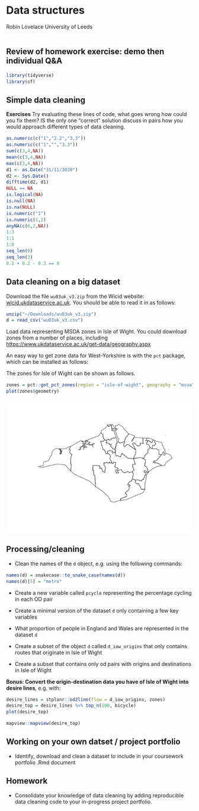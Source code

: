 Data structures
================
Robin Lovelace
University of Leeds
<br/><img class="img-footer" alt="" src="https://comms.leeds.ac.uk/wp-content/themes/toolkit-wordpress-theme/img/logo.png">

## Review of homework exercise: demo then individual Q&A

``` r
library(tidyverse)
library(sf)
```

## Simple data cleaning

**Exercises** Try evaluating these lines of code, what goes wrong how
could you fix them? IS the only one “correct” solution discuss in pairs
how you would approach different types of data cleaning.

``` r
as.numeric(c("1","2.2","3,3"))
as.numeric(c("1","","3.3"))
sum(c(3,4,NA))
mean(c(3,4,NA))
max(c(3,4,NA))
d1 <- as.Date("31/11/2020")
d2 <- Sys.Date()
difftime(d2, d1)
NULL == NA
is.logical(NA)
is.null(NA)
is.na(NULL)
is.numeric("1")
is.numeric(1,2)
anyNA(c(6,2,NA))
1:3
1:1
1:0
seq_len(0)
seq_len(3)
0.1 + 0.2 - 0.3 == 0
```

## Data cleaning on a big dataset

Download the file `wu03uk_v3.zip` from the Wicid website:
[wicid.ukdataservice.ac.uk](http://wicid.ukdataservice.ac.uk/cider/wicid/downloads.php).
You should be able to read it in as follows:

``` r
unzip("~/Downloads/wu03uk_v3.zip")
d = read_csv("wu03uk_v3.csv")
```

Load data representing MSOA zones in Isle of Wight. You could download
zones from a number of places, including
<https://www.ukdataservice.ac.uk/get-data/geography.aspx>

An easy way to get zone data for West-Yorkshire is with the `pct`
package, which can be installed as follows:

The zones for Isle of Wight can be shown as follows.

``` r
zones = pct::get_pct_zones(region = "isle-of-wight", geography = "msoa")
plot(zones$geometry)
```

![](4-cleaning_files/figure-gfm/unnamed-chunk-4-1.png)<!-- -->

## Processing/cleaning

-   Clean the names of the `d` object, e.g. using the following
    commands:

``` r
names(d) = snakecase::to_snake_case(names(d))
names(d)[5] = "metro"
```

-   Create a new variable called `pcycle` representing the percentage
    cycling in each OD pair

-   Create a minimal version of the dataset `d` only containing a few
    key variables

-   What proportion of people in England and Wales are represented in
    the dataset `d`

-   Create a subset of the object `d` called `d_iow_origins` that only
    contains routes that originate in Isle of Wight

-   Create a subset that contains only od pairs with origins and
    destinations in Isle of Wight

**Bonus: Convert the origin-destination data you have of Isle of Wight
into desire lines**, e.g. with:

``` r
desire_lines = stplanr::od2line(flow = d_iow_origins, zones)
desire_top = desire_lines %>% top_n(100, bicycle)
plot(desire_top)
```

``` r
mapview::mapview(desire_top)
```

## Working on your own datset / project portfolio

-   Identify, download and clean a dataset to include in your coursework
    portfolio .Rmd document

## Homework

-   Consolidate your knowledge of data cleaning by adding reproducible
    data cleaning code to your in-progress project portfolio.
